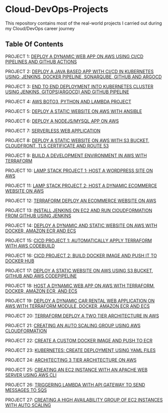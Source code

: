 # Cloud-DevOps-Projects

This repository contains most of the real-world projects I carried out during my Cloud/DevOps career journey

## Table Of Contents

PROJECT 1: [DEPLOY A DYNAMIC WEB APP ON AWS USING CI/CD PIPELINES AND GITHUB ACTIONS](https://github.com/georgeonalo/rentzone-github-actions-terraform-ecs-project)

PROJECT 2: [DEPLOY A JAVA BASED APP WITH CI/CD IN KUBERNETES USING; JENKINS, DOCKER PIPELINE, SONARQUBE, GITHUB AND ARGOCD ](https://github.com/georgeonalo/CICD-Jenkins-ArgoIM-ArgoCD-Pipeline)

PROJECT 3: [END TO END DEPLOYMENT INTO KUBERNETES CLUSTER USING JENKINS, GITOPS(ARGOCD) AND GITHUB PIPELINE](https://github.com/georgeonalo/GitOps)

PROJECT 4:  [AWS BOTO3, PYTHON AND LAMBDA PROJECT](https://github.com/georgeonalo/python-projects)

PROJECT 5: [DEPLOY A STATIC WEBSITE ON AWS WITH ANSIBLE](https://github.com/georgeonalo/ansible-playbooks)

PROJECT 6: [DEPLOY A NODEJS/MYSQL APP ON AWS](https://github.com/georgeonalo/deploy-a-nodejs-app-on-aws)

PROJECT 7: [SERVERLESS WEB APPLICATION](https://github.com/georgeonalo/Serverless-Web-Application)

PROJECT 8: [DEPLOY A STATIC WEBSITE ON AWS WITH S3 BUCKET, CLOUDFRONT, TLS CERTIFICATE AND ROUTE 53](https://github.com/georgeonalo/deploy-a-static-website-on-aws)

PROJECT 9: [BUILD A DEVELOPMENT ENVIRONMENT IN AWS WITH TERRAFORM](https://github.com/georgeonalo/terraform-dev-env)

PROJECT 10: [LAMP STACK PROJECT 1; HOST A WORDPRESS SITE ON AWS](https://github.com/georgeonalo/Host-a-wordpress-website-on-AWS)

PROJECT 11: [LAMP STACK PROJECT 2; HOST A DYNAMIC ECOMMERCE WEBSITE ON AWS](https://github.com/georgeonalo/Host-a-Dynamic-Ecommerce-Website-on-AWS)

PROJECT 12: [TERRAFORM DEPLOY AN ECOMMERCE WEBSITE ON AWS](https://github.com/georgeonalo/terraform-projects)

PROJECT 13: [INSTALL JENKINS ON EC2 AND RUN ClOUDFORMATION FROM GITHUB USING JENKINS](https://github.com/georgeonalo/Run-Infra-as-Code-with-Jenkins)

PROJECT 14: [DEPLOY A DYNAMIC AND STATIC WEBSITE ON AWS WITH DOCKER, AMAZON ECR AND ECS](https://github.com/georgeonalo/docker-projects)

PROJECT 15: [CICD PROJECT 1: AUTOMATICALLY APPLY TERRAFORM WITH AWS CODEBUILD](https://github.com/georgeonalo/cicd-projects)

PROJECT 16: [CICD PROJECT 2: BUILD DOCKER IMAGE AND PUSH IT TO DOCKER HUB](https://github.com/georgeonalo/cicd-build-docker-image)

PROJECT 17: [DEPLOY A STATIC WEBSITE ON AWS USING S3 BUCKET, GITHUB AND AWS CODEPIPELINE](https://github.com/georgeonalo/Deploy-a-static-website-using-AWS-CodePipeline-S3-and-GitHub-2)

PROJECT 18: [HOST A DYNAMIC WEB APP ON AWS WITH TERRAFORM, DOCKER, AMAZON ECR, AND ECS](https://github.com/georgeonalo/rentzone-terraform-ecs-project)

PROJECT 19: [DEPLOY A DYNAMIC CAR RENTAL WEB APPLICATION ON AWS WITH TERRAFORM MODULE, DOCKER, AMAZON ECR AND ECS](https://github.com/georgeonalo/terraform-modules)

PROJECT 20: [TERRAFORM DEPLOY A TWO TIER ARCHITECTURE IN AWS](https://github.com/georgeonalo/Terraform-Deploy-a-Two-Tier-Architecture-in-AWS)

PROJECT 21: [CREATING AN AUTO SCALING GROUP USING AWS CLOUDFORMATION](https://github.com/georgeonalo/Creating-an-Auto-Scaling-Group-using-AWS-CloudFormation)

PROJECT 22: [CREATE A CUSTOM DOCKER IMAGE AND PUSH TO ECR](https://github.com/georgeonalo/Create-a-Custom-Docker-Image)

PROJECT 23: [KUBERNETES: CREATE DEPLOYMENT USING YAML FILES
](https://github.com/georgeonalo/Kubernetes-Create-Deployments-Using-YAML-Files)

PROJECT 24: [ARCHITECTING 3 TIER ARCHITECTURE ON AWS](https://github.com/georgeonalo/hello-world)

PROJECT 25: [CREATING AN EC2 INSTANCE WITH AN APACHE WEB SERVER USING AWS CLI](https://github.com/georgeonalo/Creating-an-EC2-instance-with-an-Apache-Web-Server-Using-AWS-CLI)

PROJECT 26: [TRIGGERING LAMBDA WITH API GATEWAY TO SEND MESSAGES TO SQS](https://github.com/georgeonalo/Triggering-Lambda-with-API-Gateway-to-Send-Messages-to-SQS)

PROJECT 27: [CREATING A HIGH AVAILABILITY GROUP OF EC2 INSTANCES WITH AUTO SCALING](https://github.com/georgeonalo/Creating-a-High-Availability-Group-of-EC2-Instances-with-Auto-Scaling)


